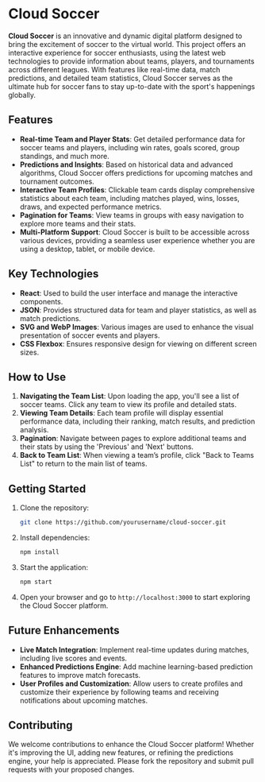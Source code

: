 # Cloud Soccer

**Cloud Soccer** is an innovative and dynamic digital platform designed to bring the excitement of soccer to the virtual world. This project offers an interactive experience for soccer enthusiasts, using the latest web technologies to provide information about teams, players, and tournaments across different leagues. With features like real-time data, match predictions, and detailed team statistics, Cloud Soccer serves as the ultimate hub for soccer fans to stay up-to-date with the sport's happenings globally.

## Features

- **Real-time Team and Player Stats**: Get detailed performance data for soccer teams and players, including win rates, goals scored, group standings, and much more.
- **Predictions and Insights**: Based on historical data and advanced algorithms, Cloud Soccer offers predictions for upcoming matches and tournament outcomes.
- **Interactive Team Profiles**: Clickable team cards display comprehensive statistics about each team, including matches played, wins, losses, draws, and expected performance metrics.
- **Pagination for Teams**: View teams in groups with easy navigation to explore more teams and their stats.
- **Multi-Platform Support**: Cloud Soccer is built to be accessible across various devices, providing a seamless user experience whether you are using a desktop, tablet, or mobile device.

## Key Technologies

- **React**: Used to build the user interface and manage the interactive components.
- **JSON**: Provides structured data for team and player statistics, as well as match predictions.
- **SVG and WebP Images**: Various images are used to enhance the visual presentation of soccer events and players.
- **CSS Flexbox**: Ensures responsive design for viewing on different screen sizes.

## How to Use

1. **Navigating the Team List**: Upon loading the app, you'll see a list of soccer teams. Click any team to view its profile and detailed stats.
2. **Viewing Team Details**: Each team profile will display essential performance data, including their ranking, match results, and prediction analysis.
3. **Pagination**: Navigate between pages to explore additional teams and their stats by using the 'Previous' and 'Next' buttons.
4. **Back to Team List**: When viewing a team’s profile, click "Back to Teams List" to return to the main list of teams.

## Getting Started

1. Clone the repository:
   ```bash
   git clone https://github.com/yourusername/cloud-soccer.git
   ```
2. Install dependencies:
   ```bash
   npm install
   ```
3. Start the application:
   ```bash
   npm start
   ```
4. Open your browser and go to `http://localhost:3000` to start exploring the Cloud Soccer platform.

## Future Enhancements

- **Live Match Integration**: Implement real-time updates during matches, including live scores and events.
- **Enhanced Predictions Engine**: Add machine learning-based prediction features to improve match forecasts.
- **User Profiles and Customization**: Allow users to create profiles and customize their experience by following teams and receiving notifications about upcoming matches.

## Contributing

We welcome contributions to enhance the Cloud Soccer platform! Whether it's improving the UI, adding new features, or refining the predictions engine, your help is appreciated. Please fork the repository and submit pull requests with your proposed changes.
